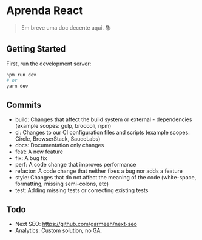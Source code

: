 # Aprenda React

> Em breve uma doc decente aqui. 📚

## Getting Started

First, run the development server:

```bash
npm run dev
# or
yarn dev
```

## Commits

- build: Changes that affect the build system or external - dependencies (example scopes: gulp, broccoli, npm)
- ci: Changes to our CI configuration files and scripts (example scopes: Circle, BrowserStack, SauceLabs)
- docs: Documentation only changes
- feat: A new feature
- fix: A bug fix
- perf: A code change that improves performance
- refactor: A code change that neither fixes a bug nor adds a feature
- style: Changes that do not affect the meaning of the code (white-space, formatting, missing semi-colons, etc)
- test: Adding missing tests or correcting existing tests

## Todo

- Next SEO: https://github.com/garmeeh/next-seo
- Analytics: Custom solution, no GA.
